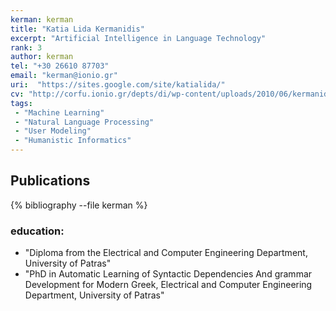 ```yaml
---
kerman: kerman
title: "Katia Lida Kermanidis"
excerpt: "Artificial Intelligence in Language Technology"
rank: 3
author: kerman
tel: "+30 26610 87703"
email: "kerman@ionio.gr"
uri:  "https://sites.google.com/site/katialida/"
cv: "http://corfu.ionio.gr/depts/di/wp-content/uploads/2010/06/kermanidou_cv_gr_2011.pdf"
tags:
 - "Machine Learning"
 - "Natural Language Processing"
 - "User Modeling"
 - "Humanistic Informatics"
---
```




## Publications

{% bibliography --file kerman %}


### education:
  - "Diploma from the Electrical and Computer Engineering Department, University of Patras"
  - "PhD in Automatic Learning of Syntactic Dependencies And grammar Development for Modern Greek, Electrical and Computer Engineering Department, University of Patras"
